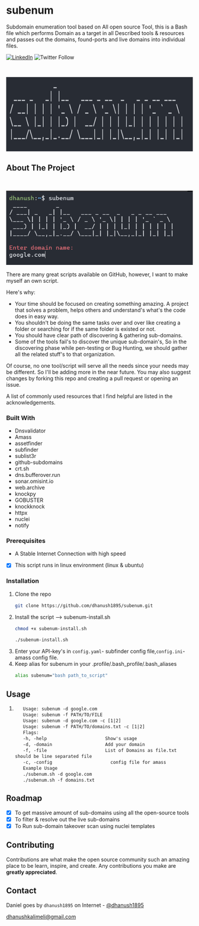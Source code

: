 # subenum
Subdomain enumeration tool based on All open source Tool, this is a Bash file which performs Domain as a target in all Described tools & resources and passes out the domains, found-ports and live domains into individual files.

[![LinkedIn][linkedin-shield]][linkedin-url] ![Twitter Follow](https://img.shields.io/twitter/follow/dhanush1895?style=social)



<!-- PROJECT LOGO -->
<br />
<p align="center">
  <a href="Logo.png">
    <img src="Logo.png" alt="Logo" width="600" height="200">
  </a>
  </p>
</p>




<!-- ABOUT THE PROJECT -->
## About The Project
<br />
<p align="center">
  <a href="subenum_work.pngg">
    <img src="subenum_work.png" alt="img" width="600" height="200">
  </a>
  </p>
</p>

There are many great scripts available on GitHub, however, I want to make myself an own script.

Here's why:
* Your time should be focused on creating something amazing. A project that solves a problem, helps others and understand's what's the code does in easy way.
* You shouldn't be doing the same tasks over and over like creating a folder or searching for if the same folder is existed or not.
* You should have clear path of discovering & gathering sub-domains. 
* Some of the tools fail's to discover the unique sub-domain's, So in the discovering phase while pen-testing or Bug Hunting, we should gather all the related stuff's to that organization.

Of course, no one tool/script will serve all the needs since your needs may be different. So I'll be adding more in the near future. You may also suggest changes by forking this repo and creating a pull request or opening an issue.

A list of commonly used resources that I find helpful are listed in the acknowledgements.

### Built With

- Dnsvalidator
- Amass
- assetfinder
- subfinder
- sublist3r
- github-subdomains
- crt.sh
- dns.bufferover.run
- sonar.omisint.io
- web.archive
- knockpy
- GOBUSTER
- knockknock
- httpx
- nuclei
- notify


### Prerequisites
- A Stable Internet Connection with high speed
 
- [X] This script runs in linux environment (linux & ubuntu) 


### Installation

1. Clone the repo
   ```sh
   git clone https://github.com/dhanush1895/subenum.git
   ```
2. Install the script --> subenum-install.sh
   ```sh
   chmod +x subenum-install.sh
   ```
   ```sh
   ./subenum-install.sh
   ```
3. Enter your API-key's in `config.yaml`- subfinder config file,`config.ini`- amass config file.
4. Keep alias for subenum in your .profile/.bash_profile/.bash_aliases 
   ```sh
   alias subenum="bash path_to_script"
   ```



<!-- USAGE EXAMPLES -->
## Usage
1. ```
      Usage: subenum -d google.com
      Usage: subenum -f PATH/TO/FILE
      Usage: subenum -d google.com -c [1|2]
      Usage: subenum -f PATH/TO/domains.txt -c [1|2]
      Flags:
      -h, -help                      Show's usage
      -d, -domain                    Add your domain
      -f, -file                      List of Domains as file.txt should be line separated file
      -c, -config                      config file for amass
      Example Usage
      ./subenum.sh -d google.com
      ./subenum.sh -f domains.txt
   ```

<!-- ROADMAP -->
## Roadmap
- [X] To get massive amount of sub-domains using all the open-source tools
- [X] To filter & resolve out the live sub-domains 
- [X] To Run sub-domain takeover scan using nuclei templates

<!-- CONTRIBUTING -->
## Contributing

Contributions are what make the open source community such an amazing place to be learn, inspire, and create. Any contributions you make are **greatly appreciated**.


<!-- CONTACT -->
## Contact

Daniel goes by `dhanush1895` on Internet  - [@dhanush1895](https://twitter.com/dhanush1895) 

dhanushkalimeli@gmail.com



<!-- MARKDOWN LINKS & IMAGES -->
<!-- https://www.markdownguide.org/basic-syntax/#reference-style-links -->
[linkedin-shield]: https://img.shields.io/badge/-LinkedIn-black.svg?style=for-the-badge&logo=linkedin&colorB=555
[linkedin-url]: https://www.linkedin.com/in/danielthotapalli
[product-screenshot]: images/screenshot.png
